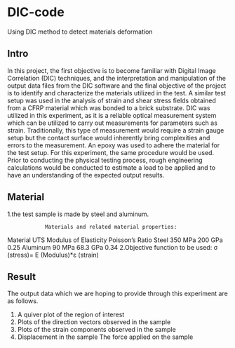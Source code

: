 # DIC-code
Using DIC method to detect materials deformation

## Intro
  In this project, the first objective is to become familiar with Digital Image Correlation (DIC) techniques, and the interpretation and manipulation of the output data files from the DIC software and the final objective of the project is to identify and characterize the materials utilized in the test.
  A similar test setup was used in the analysis of strain and shear stress fields obtained from a CFRP material which was bonded to a brick substrate. DIC was utilized in this experiment, as it is a reliable optical measurement system which can be utilized to carry out measurements for parameters such as strain. Traditionally, this type of measurement would require a strain gauge setup but the contact surface would inherently bring complexities and errors to the measurement. An epoxy was used to adhere the material for the test setup. For this experiment, the same procedure would be used. 
  Prior to conducting the physical testing process, rough engineering calculations would be conducted to estimate a load to be applied and to have an understanding of the expected output results. 

## Material
  1.the test sample is made by steel and aluminum.
  
                Materials and related material properties:
Material	        UTS	           Modulus of Elasticity 	         Poisson’s Ratio
Steel	            350 MPa	             200 GPa	                      0.25
Aluminum 	        90 MPa	             68.3 GPa	                      0.34
  2.Objective function to be used:
  σ (stress)= E  (Modulus)*ε (strain)
  
## Result
The output data which we are hoping to provide through this experiment are as follows. 
1.	A quiver plot of the region of interest 
2.	Plots of the direction vectors observed in the sample 
3.	Plots of the strain components observed in the sample
4.	Displacement in the sample 
The force applied on the sample 
